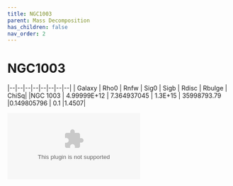 ```yaml
---
title: NGC1003
parent: Mass Decomposition
has_children: false
nav_order: 2
---
```


# NGC1003

|--|--|--|--|--|--|--|--|
| Galaxy        | Rho0          | Rnfw | Sig0        | Sigb         | Rdisc | Rbulge        | ChiSq|
|NGC 1003 |	4.99999E+12 |	7.364937045 |	1.3E+15	| 35998793.79	|0.149805796	| 0.1	 |1.4507|




![](../../assets/plot/NGC1003.eps)
